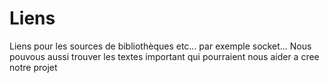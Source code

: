 # Liens
Liens pour les sources de bibliothèques etc... par exemple socket...
Nous pouvous aussi trouver les textes important qui pourraient nous aider a cree notre projet

